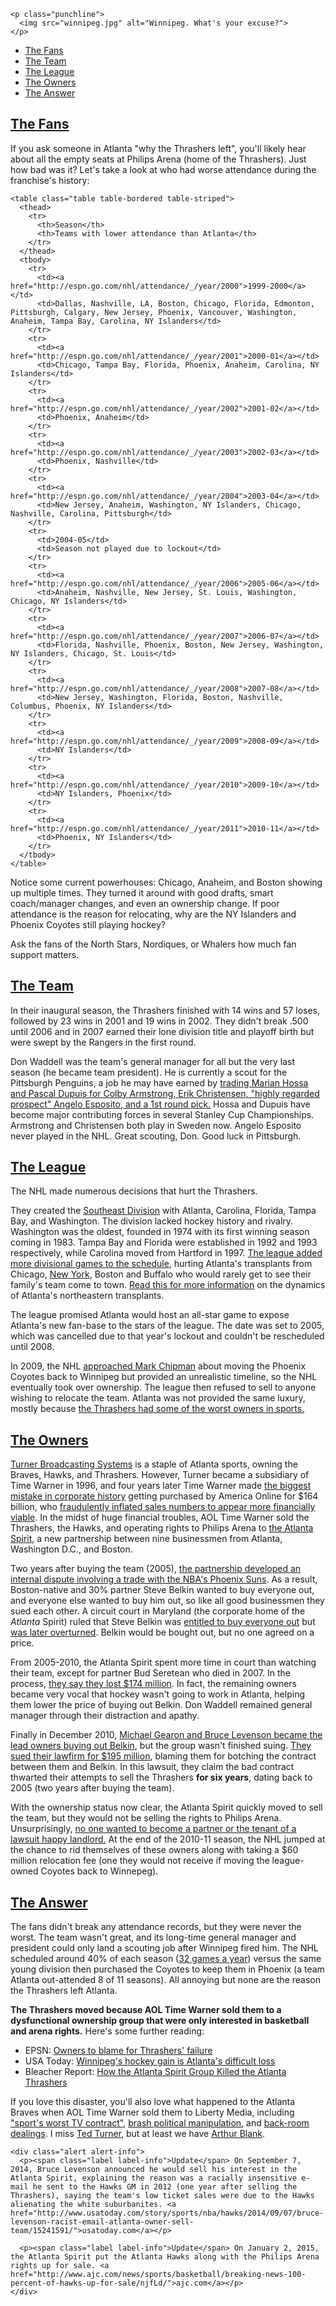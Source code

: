 ```raw
<p class="punchline">
  <img src="winnipeg.jpg" alt="Winnipeg. What's your excuse?">
</p>
```

* [The Fans](#the-fans)
* [The Team](#the-team)
* [The League](#the-league)
* [The Owners](#the-owners)
* [The Answer](#the-answer)

## [The Fans](#the-fans)

If you ask someone in Atlanta "why the Thrashers left", you'll likely hear about all the empty seats at Philips Arena (home of the Thrashers). Just how bad was it? Let's take a look at who had worse attendance during the franchise's history:

```raw
<table class="table table-bordered table-striped">
  <thead>
    <tr>
      <th>Season</th>
      <th>Teams with lower attendance than Atlanta</th>
    </tr>
  </thead>
  <tbody>
    <tr>
      <td><a href="http://espn.go.com/nhl/attendance/_/year/2000">1999-2000</a></td>
      <td>Dallas, Nashville, LA, Boston, Chicago, Florida, Edmonton, Pittsburgh, Calgary, New Jersey, Phoenix, Vancouver, Washington, Anaheim, Tampa Bay, Carolina, NY Islanders</td>
    </tr>
    <tr>
      <td><a href="http://espn.go.com/nhl/attendance/_/year/2001">2000-01</a></td>
      <td>Chicago, Tampa Bay, Florida, Phoenix, Anaheim, Carolina, NY Islanders</td>
    </tr>
    <tr>
      <td><a href="http://espn.go.com/nhl/attendance/_/year/2002">2001-02</a></td>
      <td>Phoenix, Anaheim</td>
    </tr>
    <tr>
      <td><a href="http://espn.go.com/nhl/attendance/_/year/2003">2002-03</a></td>
      <td>Phoenix, Nashville</td>
    </tr>
    <tr>
      <td><a href="http://espn.go.com/nhl/attendance/_/year/2004">2003-04</a></td>
      <td>New Jersey, Anaheim, Washington, NY Islanders, Chicago, Nashville, Carolina, Pittsburgh</td>
    </tr>
    <tr>
      <td>2004-05</td>
      <td>Season not played due to lockout</td>
    </tr>
    <tr>
      <td><a href="http://espn.go.com/nhl/attendance/_/year/2006">2005-06</a></td>
      <td>Anaheim, Nashville, New Jersey, St. Louis, Washington, Chicago, NY Islanders</td>
    </tr>
    <tr>
      <td><a href="http://espn.go.com/nhl/attendance/_/year/2007">2006-07</a></td>
      <td>Florida, Nashville, Phoenix, Boston, New Jersey, Washington, NY Islanders, Chicago, St. Louis</td>
    </tr>
    <tr>
      <td><a href="http://espn.go.com/nhl/attendance/_/year/2008">2007-08</a></td>
      <td>New Jersey, Washington, Florida, Boston, Nashville, Columbus, Phoenix, NY Islanders</td>
    </tr>
    <tr>
      <td><a href="http://espn.go.com/nhl/attendance/_/year/2009">2008-09</a></td>
      <td>NY Islanders</td>
    </tr>
    <tr>
      <td><a href="http://espn.go.com/nhl/attendance/_/year/2010">2009-10</a></td>
      <td>NY Islanders, Phoenix</td>
    </tr>
    <tr>
      <td><a href="http://espn.go.com/nhl/attendance/_/year/2011">2010-11</a></td>
      <td>Phoenix, NY Islanders</td>
    </tr>
  </tbody>
</table>
```

Notice some current powerhouses: Chicago, Anaheim, and Boston showing up multiple times. They turned it around with good drafts, smart coach/manager changes, and even an ownership change. If poor attendance is the reason for relocating, why are the NY Islanders and Phoenix Coyotes still playing hockey?

Ask the fans of the North Stars, Nordiques, or Whalers how much fan support matters.

## [The Team](#the-team)

In their inaugural season, the Thrashers finished with 14 wins and 57 loses, followed by 23 wins in 2001 and 19 wins in 2002. They didn't break .500 until 2006 and in 2007 earned their lone division title and playoff birth but were swept by the Rangers in the first round.

Don Waddell was the team's general manager for all but the very last season (he became team president). He is currently a scout for the Pittsburgh Penguins, a job he may have earned by [trading Marian Hossa and Pascal Dupuis for Colby Armstrong, Erik Christensen, "highly regarded prospect" Angelo Esposito, and a 1st round pick.](http://www.post-gazette.com/sports/2008/02/26/Penguins-pull-blockbuster-trade-for-Marian-Hossa/stories/200802260247) Hossa and Dupuis have become major contributing forces in several Stanley Cup Championships. Armstrong and Christensen both play in Sweden now. Angelo Esposito never played in the NHL. Great scouting, Don. Good luck in Pittsburgh.

## [The League](#the-league)

The NHL made numerous decisions that hurt the Thrashers.

They created the [Southeast Division](http://en.wikipedia.org/wiki/Southeast_Division_%28NHL%29) with Atlanta, Carolina, Florida, Tampa Bay, and Washington. The division lacked hockey history and rivalry. Washington was the oldest, founded in 1974 with its first winning season coming in 1983. Tampa Bay and Florida were established in 1992 and 1993 respectively, while Carolina moved from Hartford in 1997. [The league added more divisional games to the schedule](http://usatoday30.usatoday.com/sports/hockey/nhl/2005-07-27-opening-night_x.htm), hurting Atlanta's transplants from Chicago, [New York](http://www.nysun.com/new-york/40000-new-yorkers-flee-state-for-atlanta/81690/), Boston and Buffalo who would rarely get to see their family's team come to town. [Read this for more information](http://bleacherreport.com/articles/9813-atlanta-not-as-bad-a-sports-town-as-you-think) on the dynamics of Atlanta's northeastern transplants.

The league promised Atlanta would host an all-star game to expose Atlanta's new fan-base to the stars of the league. The date was set to 2005, which was cancelled due to that year's lockout and couldn't be rescheduled until 2008.

In 2009, the NHL [approached Mark Chipman](http://www.torontosun.com/2011/06/01/anatomy-of-an-nhl-deal) about moving the Phoenix Coyotes back to Winnipeg but provided an unrealistic timeline, so the NHL eventually took over ownership. The league then refused to sell to anyone wishing to relocate the team. Atlanta was not provided the same luxury, mostly because [the Thrashers had some of the worst owners in sports.](http://o.canada.com/sports/washington-redskins-snyder-rises-to-top-of-list-of-five-worst-sports-owners)

## [The Owners](#the-owners)

[Turner Broadcasting Systems](http://en.wikipedia.org/wiki/Turner_Broadcasting_System) is a staple of Atlanta sports, owning the Braves, Hawks, and Thrashers. However, Turner became a subsidiary of Time Warner in 1996, and four years later Time Warner made [the biggest mistake in corporate history](http://www.telegraph.co.uk/finance/newsbysector/mediatechnologyandtelecoms/media/8031227/AOL-merger-was-the-biggest-mistake-in-corporate-history-believes-Time-Warner-chief-Jeff-Bewkes.html) getting purchased by America Online for $164 billion, who [fraudulently inflated sales numbers to appear more financially viable](http://www.forbes.com/2002/07/25/accountingtracker.html). In the midst of huge financial troubles, AOL Time Warner sold the Thrashers, the Hawks, and operating rights to Philips Arena to [the Atlanta Spirit](http://en.wikipedia.org/wiki/Atlanta_Spirit), a new partnership between nine businessmen from Atlanta, Washington D.C., and Boston.

Two years after buying the team (2005), [the partnership developed an internal dispute involving a trade with the NBA's Phoenix Suns](https://www.accessnorthga.com/detail.php?n=140927). As a result, Boston-native and 30% partner Steve Belkin wanted to buy everyone out, and everyone else wanted to buy him out, so like all good businessmen they sued each other. A circuit court in Maryland (the corporate home of the _Atlanta_ Spirit) ruled that Steve Belkin was [entitled to buy everyone out](http://www.sportsbusinessdaily.com/Daily/Issues/2006/11/Issue-46/Franchises/Maryland-Court-Of-Appeals-Will-Not-Hear-Atlanta-Spirit-Case.aspx) but [was later overturned](http://sports.espn.go.com/nba/news/story?id=4406076). Belkin would be bought out, but no one agreed on a price.

From 2005-2010, the Atlanta Spirit spent more time in court than watching their team, except for partner Bud Seretean who died in 2007. In the process, [they say they lost $174 million](http://www.ajc.com/news/sports/hockey/hawks-thrashers-co-owner-must-pay-2-million-by-nex/nQchb/). In fact, the remaining owners became very vocal that hockey wasn't going to work in Atlanta, helping them lower the price of buying out Belkin. Don Waddell remained general manager through their distraction and apathy.

Finally in December 2010, [Michael Gearon and Bruce Levenson became the lead owners buying out Belkin](http://sports.espn.go.com/nba/news/story?id=5948836), but the group wasn't finished suing. [They sued their lawfirm for $195 million](http://espn.go.com/nba/story/_/id/6969369/atlanta-hawks-ownership-group-city-law-settle-malpractice-lawsuit), blaming them for botching the contract between them and Belkin. In this lawsuit, they claim the bad contract thwarted their attempts to sell the Thrashers __for six years__, dating back to 2005 (two years after buying the team).

With the ownership status now clear, the Atlanta Spirit quickly moved to sell the team, but they would not be selling the rights to Philips Arena. Unsurprisingly, [no one wanted to become a partner or the tenant of a lawsuit happy landlord.](http://www.ajc.com/news/sports/hockey/gearon-search-for-local-investors-failed/nQty7/) At the end of the 2010-11 season, the NHL jumped at the chance to rid themselves of these owners along with taking a $60 million relocation fee (one they would not receive if moving the league-owned Coyotes back to Winnepeg).

## [The Answer](#the-answer)

The fans didn't break any attendance records, but they were never the worst. The team wasn't great, and its long-time general manager and president could only land a scouting job after Winnipeg fired him. The NHL scheduled around 40% of each season ([32 games a year](http://www.hockey-reference.com/teams/ATL/2008_headtohead.html)) versus the same young division then purchased the Coyotes to keep them in Phoenix (a team Atlanta out-attended 8 of 11 seasons). All annoying but none are the reason the Thrashers left Atlanta.

__The Thrashers moved because AOL Time Warner sold them to a dysfunctional ownership group that were only interested in basketball and arena rights.__ Here's some further reading:

* EPSN: [Owners to blame for Thrashers' failure](http://sports.espn.go.com/nhl/columns/story?id=6611534)
* USA Today: [Winnipeg's hockey gain is Atlanta's difficult loss](http://usatoday30.usatoday.com/sports/hockey/nhl/2011-05-31-winnipeg-gain-atlanta-pain_N.htm)
* Bleacher Report: [How the Atlanta Spirit Group Killed the Atlanta Thrashers](http://bleacherreport.com/articles/712210-franchise-assassins-how-the-atlanta-sprit-group-killed-the-thrashers)

If you love this disaster, you'll also love what happened to the Atlanta Braves when AOL Time Warner sold them to Liberty Media, including ["sport's worst TV contract"](http://sports.yahoo.com/news/dodgers---7-billion-tv-deal-will-widen-chasm-between-mlb-s-rich-and-poor-040842261.html), [brash political manipulation](http://deadspin.com/opponents-barred-from-speaking-as-cobb-county-approves-1582556255), and [back-room dealings](http://deadspin.com/braves-president-stadium-deal-had-to-be-done-in-secret-1582023678). I miss [Ted Turner](http://en.wikipedia.org/wiki/Ted_Turner), but at least we have [Arthur Blank](http://en.wikipedia.org/wiki/Arthur_Blank).

```raw
<div class="alert alert-info">
  <p><span class="label label-info">Update</span> On September 7, 2014, Bruce Levenson announced he would sell his interest in the Atlanta Spirit, explaining the reason was a racially insensitive e-mail he sent to the Hawks GM in 2012 (one year after selling the Thrashers), saying the team's low ticket sales were due to the Hawks alienating the white suburbanites. <a href="http://www.usatoday.com/story/sports/nba/hawks/2014/09/07/bruce-levenson-racist-email-atlanta-owner-sell-team/15241591/">usatoday.com</a></p>

  <p><span class="label label-info">Update</span> On January 2, 2015, the Atlanta Spirit put the Atlanta Hawks along with the Philips Arena rights up for sale. <a href="http://www.ajc.com/news/sports/basketball/breaking-news-100-percent-of-hawks-up-for-sale/njfLd/">ajc.com</a></p>
</div>
```
